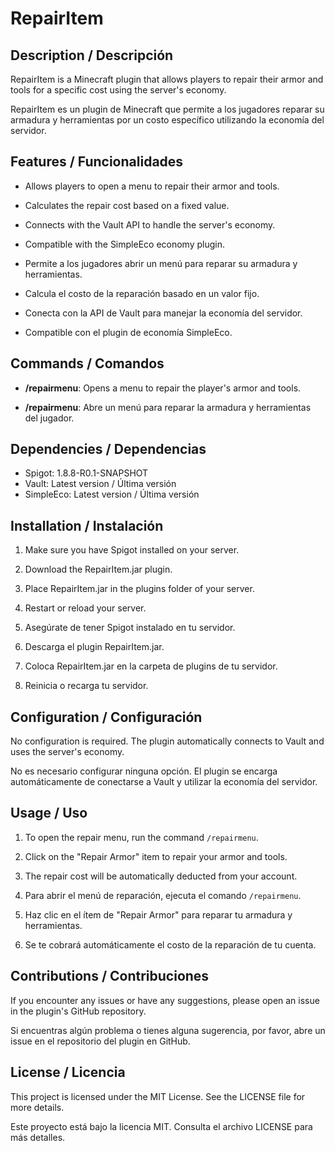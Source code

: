 # RepairItem

## Description / Descripción
RepairItem is a Minecraft plugin that allows players to repair their armor and tools for a specific cost using the server's economy.

RepairItem es un plugin de Minecraft que permite a los jugadores reparar su armadura y herramientas por un costo específico utilizando la economía del servidor.

## Features / Funcionalidades
- Allows players to open a menu to repair their armor and tools.
- Calculates the repair cost based on a fixed value.
- Connects with the Vault API to handle the server's economy.
- Compatible with the SimpleEco economy plugin.

- Permite a los jugadores abrir un menú para reparar su armadura y herramientas.
- Calcula el costo de la reparación basado en un valor fijo.
- Conecta con la API de Vault para manejar la economía del servidor.
- Compatible con el plugin de economía SimpleEco.

## Commands / Comandos
- **/repairmenu**: Opens a menu to repair the player's armor and tools.

- **/repairmenu**: Abre un menú para reparar la armadura y herramientas del jugador.

## Dependencies / Dependencias
- Spigot: 1.8.8-R0.1-SNAPSHOT
- Vault: Latest version / Última versión
- SimpleEco: Latest version / Última versión

## Installation / Instalación
1. Make sure you have Spigot installed on your server.
2. Download the RepairItem.jar plugin.
3. Place RepairItem.jar in the plugins folder of your server.
4. Restart or reload your server.

1. Asegúrate de tener Spigot instalado en tu servidor.
2. Descarga el plugin RepairItem.jar.
3. Coloca RepairItem.jar en la carpeta de plugins de tu servidor.
4. Reinicia o recarga tu servidor.

## Configuration / Configuración
No configuration is required. The plugin automatically connects to Vault and uses the server's economy.

No es necesario configurar ninguna opción. El plugin se encarga automáticamente de conectarse a Vault y utilizar la economía del servidor.

## Usage / Uso
1. To open the repair menu, run the command `/repairmenu`.
2. Click on the "Repair Armor" item to repair your armor and tools.
3. The repair cost will be automatically deducted from your account.

1. Para abrir el menú de reparación, ejecuta el comando `/repairmenu`.
2. Haz clic en el ítem de "Repair Armor" para reparar tu armadura y herramientas.
3. Se te cobrará automáticamente el costo de la reparación de tu cuenta.

## Contributions / Contribuciones
If you encounter any issues or have any suggestions, please open an issue in the plugin's GitHub repository.

Si encuentras algún problema o tienes alguna sugerencia, por favor, abre un issue en el repositorio del plugin en GitHub.

## License / Licencia
This project is licensed under the MIT License. See the LICENSE file for more details.

Este proyecto está bajo la licencia MIT. Consulta el archivo LICENSE para más detalles.
